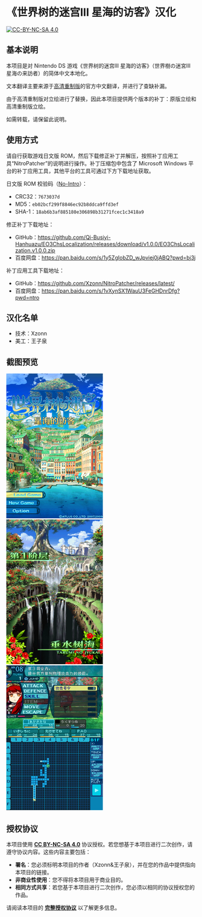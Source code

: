 # 《世界树的迷宫III 星海的访客》汉化

[![CC-BY-NC-SA 4.0](https://mirrors.creativecommons.org/presskit/buttons/88x31/svg/by-nc-sa.svg)](https://creativecommons.org/licenses/by-nc-sa/4.0/legalcode)

## 基本说明

本项目是对 Nintendo DS 游戏《世界树的迷宫III 星海的访客》（<span lang="ja">世界樹の迷宮III 星海の来訪者</span>）的简体中文本地化。

文本翻译主要来源于[高清重制版](https://store.steampowered.com/app/1810820/)的官方中文翻译，并进行了查缺补漏。

由于高清重制版对立绘进行了替换，因此本项目提供两个版本的补丁：原版立绘和高清重制版立绘。

如需转载，请保留此说明。

## 使用方式

请自行获取游戏日文版 ROM，然后下载修正补丁并解压，按照补丁应用工具“NitroPatcher”的说明进行操作。补丁压缩包中包含了 Microsoft Windows 平台的补丁应用工具，其他平台的工具可通过下方下载地址获取。

日文版 ROM 校验码（[No-Intro](https://datomatic.no-intro.org/index.php?page=show_record&s=28&n=4849)）：

- CRC32：`7673037d`
- MD5：`eb02bcf299f8846ec92b8ddca9ffd3ef`
- SHA-1：`18ab6b3af885180e306898b31271fcec1c3418a9`

修正补丁下载地址：

- GitHub：<https://github.com/Qi-Busiyi-Hanhuazu/EO3ChsLocalization/releases/download/v1.0.0/EO3ChsLocalization.v1.0.0.zip>
- 百度网盘：<https://pan.baidu.com/s/1y5ZgIobZD_wJpviej0jABQ?pwd=bj3j>

补丁应用工具下载地址：

- GitHub：<https://github.com/Xzonn/NitroPatcher/releases/latest/>
- 百度网盘：<https://pan.baidu.com/s/1vXynSX1WauU3FeGHDnrDfg?pwd=ntro>

## 汉化名单

- 技术：Xzonn
- 美工：王子泉

## 截图预览
![截图](assets/images/screenshot-01.png) ![截图](assets/images/screenshot-02.png) ![截图](assets/images/screenshot-03.png)

## 授权协议

本项目使用 **[CC BY-NC-SA 4.0](https://creativecommons.org/licenses/by-nc-sa/4.0/legalcode)** 协议授权。若您想基于本项目进行二次创作，请遵守协议内容。这些内容主要包括：

- **署名**：您必须标明本项目的作者（Xzonn&王子泉），并在您的作品中提供指向本项目的链接。
- **非商业性使用**：您不得将本项目用于商业目的。
- **相同方式共享**：若您基于本项目进行二次创作，您必须以相同的协议授权您的作品。

请阅读本项目的 **[完整授权协议](LICENSE.txt)** 以了解更多信息。

